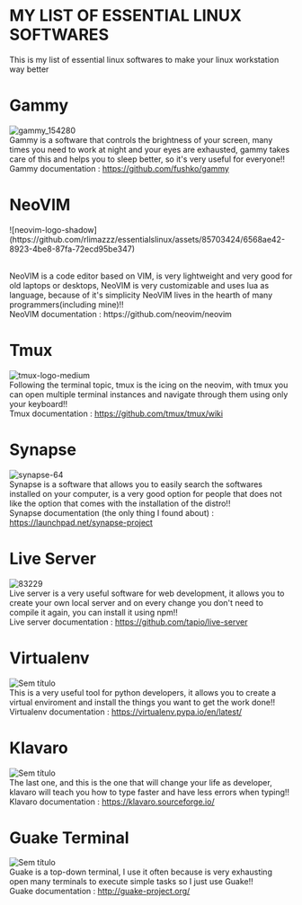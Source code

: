 # MY LIST OF ESSENTIAL LINUX SOFTWARES
This is my list of essential linux softwares to make your linux workstation way better

# Gammy
![gammy_154280](https://github.com/rlimazzz/essentialslinux/assets/85703424/216ba5dd-40eb-4e1c-be26-7546096c4d8f)
<br>Gammy is a software that controls the brightness of your screen, many times you need to work at night and your eyes are exhausted, gammy takes care of this and helps you to sleep better, so it's very useful for everyone!!<br>Gammy documentation : https://github.com/fushko/gammy

# NeoVIM
<p class = "tam">![neovim-logo-shadow](https://github.com/rlimazzz/essentialslinux/assets/85703424/6568ae42-8923-4be8-87fa-72ecd95be347)</p>
<br>NeoVIM is a code editor based on VIM, is very lightweight and very good for old laptops or desktops, NeoVIM is very customizable and uses lua as language, because of it's simplicity NeoVIM lives in the hearth of many programmers(including mine)!!
<br>NeoVIM documentation : https://github.com/neovim/neovim

# Tmux
![tmux-logo-medium](https://github.com/rlimazzz/essentialslinux/assets/85703424/3bc5956c-b3f7-41c9-b035-e5270ff83aad)
<br>Following the terminal topic, tmux is the icing on the neovim, with tmux you can open multiple terminal instances and navigate through them using only your keyboard!!
<br>Tmux documentation :  https://github.com/tmux/tmux/wiki

# Synapse
![synapse-64](https://github.com/rlimazzz/essentialslinux/assets/85703424/7ab13032-3294-49a9-b55b-251a1b1fc4ce)
<br>Synapse is a software that allows you to easily search the softwares installed on your computer, is a very good option for people that does not like the option that comes with the installation of the distro!!
<br> Synapse documentation (the only thing I found about) : https://launchpad.net/synapse-project 

# Live Server
![83229](https://github.com/rlimazzz/essentialslinux/assets/85703424/46b7f5ce-860c-497b-872f-b99eb545361f)
<br> Live server is a very useful software for web development, it allows you to create your own local server and on every change you don't need to compile it again, you can install it using npm!!
<br> Live server documentation : https://github.com/tapio/live-server

# Virtualenv
![Sem título](https://github.com/rlimazzz/essentialslinux/assets/85703424/f76c0062-e911-4a7f-90c0-c569d40bd0a5)
<br>This is a very useful tool for python developers, it allows you to create a virtual enviroment and install the things you want to get the work done!!
<br>Virtualenv documentation : https://virtualenv.pypa.io/en/latest/

# Klavaro
![Sem título](https://github.com/rlimazzz/essentialslinux/assets/85703424/e3c9366d-e5da-4891-9e1c-3f8701dcecab)
<br>The last one, and this is the one that will change your life as developer, klavaro will teach you how to type faster and have less errors when typing!!
<br> Klavaro documentation : https://klavaro.sourceforge.io/

# Guake Terminal
![Sem título](https://github.com/rlimazzz/essentialslinux/assets/85703424/643ebe41-cab4-410b-92ae-f6c02e6b31db)
<br>Guake is a top-down terminal, I use it often because is very exhausting open many terminals to execute simple tasks so I just use Guake!!
<br>Guake documentation : http://guake-project.org/
